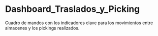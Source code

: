 # Dashboard_Traslados_y_Picking
Cuadro de mandos con los indicadores clave para los movimientos entre almacenes y los pickings realizados.
